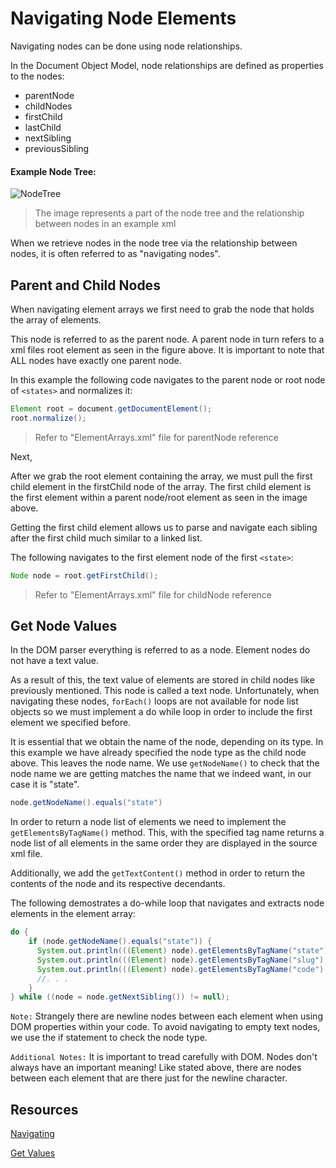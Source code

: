 # Navigating Node Elements

Navigating nodes can be done using node relationships.

In the Document Object Model, node relationships are defined as properties to the nodes:

* parentNode
* childNodes
* firstChild
* lastChild
* nextSibling
* previousSibling

#### Example Node Tree:

![NodeTree](https://www.w3schools.com/xml/navigate.gif)
> The image represents a part of the node tree and the relationship between nodes in an example xml

When we retrieve nodes in the node tree via the relationship between nodes, it is often referred to as "navigating nodes".

## Parent and Child Nodes

When navigating element arrays we first need to grab the node that holds the array of elements.

This node is referred to as the parent node. A parent node in turn refers to a xml files root element as seen in the figure above. 
It is important to note that ALL nodes have exactly one parent node.

In this example the following code navigates to the parent node or root node of `<states>` and normalizes it:
```java
Element root = document.getDocumentElement();
root.normalize();
```
> Refer to "ElementArrays.xml" file for parentNode <states> reference

Next, 

After we grab the root element containing the array, we must pull the first child element in the firstChild node of the array.
The first child element is the first element within a parent node/root element as seen in the image above. 

Getting the first child element allows us to parse and navigate each sibling after the first child much similar to a linked list.

The following navigates to the first element node of the first `<state>`:
```java
Node node = root.getFirstChild();
```
> Refer to "ElementArrays.xml" file for childNode <state> reference

## Get Node Values

In the DOM parser everything is referred to as a node. Element nodes do not have a text value.

As a result of this, the text value of elements are stored in child nodes like previously mentioned. This node is called a text node.
Unfortunately, when navigating these nodes, `forEach()` loops are not available for node list objects so we must implement a do while loop in order to include 
the first element we specified before.

It is essential that we obtain the name of the node, depending on its type. In this example we have already specified the node type as the child node above.
This leaves the node name. We use `getNodeName()` to check that the node name we are getting matches the name that we indeed want, in our case it is "state".

```java
node.getNodeName().equals("state")
```
In order to return a node list of elements we need to implement the `getElementsByTagName()` method. This, with the specified tag name returns a
node list of all elements in the same order they are displayed in the source xml file.

Additionally, we add the `getTextContent()` method in order to return the contents of the node and its respective decendants.

The following demostrates a do-while loop that navigates and extracts node elements in the element array:
```java
do {
    if (node.getNodeName().equals("state")) {
      System.out.println(((Element) node).getElementsByTagName("state").item(0).getTextContent());                
      System.out.println(((Element) node).getElementsByTagName("slug").item(0).getTextContent());                
      System.out.println(((Element) node).getElementsByTagName("code").item(0).getTextContent());                
      //. . .
    }            
} while ((node = node.getNextSibling()) != null); 
```
`Note:` Strangely there are newline nodes between each element when using DOM properties within your code. 
To avoid navigating to empty text nodes, we use the if statement to check the node type.

`Additional Notes:` It is important to tread carefully with DOM. Nodes don't always have an important meaning!
Like stated above, there are nodes between each element that are there just for the newline character.

## Resources
[Navigating](https://www.w3schools.com/xml/dom_nodes_navigate.asp)
    
[Get Values](https://www.w3schools.com/xml/dom_nodes_get.asp)
